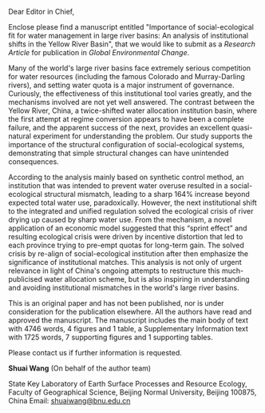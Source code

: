 Dear Editor in Chief,

Enclose please find a manuscript entitled "Importance of social-ecological fit for water management in large river basins: An analysis of institutional shifts in the Yellow River Basin", that we would like to submit as a *Research Article* for publication in *Global Environmental Change*.

Many of the world's large river basins face extremely serious competition for water resources (including the famous Colorado and Murray-Darling rivers), and setting water quota is a major instrument of governance. Curiously, the effectiveness of this institutional tool varies greatly, and the mechanisms involved are not yet well answered. The contrast between the Yellow River, China, a twice-shifted water allocation institution basin, where the first attempt at regime conversion appears to have been a complete failure, and the apparent success of the next, provides an excellent quasi-natural experiment for understanding the problem. Our study supports the importance of the structural configuration of social-ecological systems, demonstrating that simple structural changes can have unintended consequences.

According to the analysis mainly based on synthetic control method, an institution that was intended to prevent water overuse resulted in a social-ecological structural mismatch, leading to a sharp 164% increase beyond expected total water use, paradoxically. However, the next institutional shift to the integrated and unified regulation solved the ecological crisis of river drying up caused by sharp water use. From the mechanism, a novel application of an economic model suggested that this “sprint effect” and resulting ecological crisis were driven by incentive distortion that led to each province trying to pre-empt quotas for long-term gain. The solved crisis by re-align of social-ecological institution after then emphasize the significance of institutional matches. This analysis is not only of urgent relevance in light of China's ongoing attempts to restructure this much-publicised water allocation scheme, but is also inspiring in understanding and avoiding institutional mismatches in the world's large river basins.

This is an original paper and has not been published, nor is under consideration for the publication elsewhere. All the authors have read and approved the manuscript. The manuscript includes the main body of text with 4746 words, 4 figures and 1 table, a Supplementary Information text with 1725 words, 7 supporting figures and 1 supporting tables.

Please contact us if further information is requested.


**Shuai Wang** (On behalf of the author team)

State Key Laboratory of Earth Surface Processes and Resource Ecology,
Faculty of Geographical Science,
Beijing Normal University,
Beijing 100875, China
Email: shuaiwang@bnu.edu.cn
